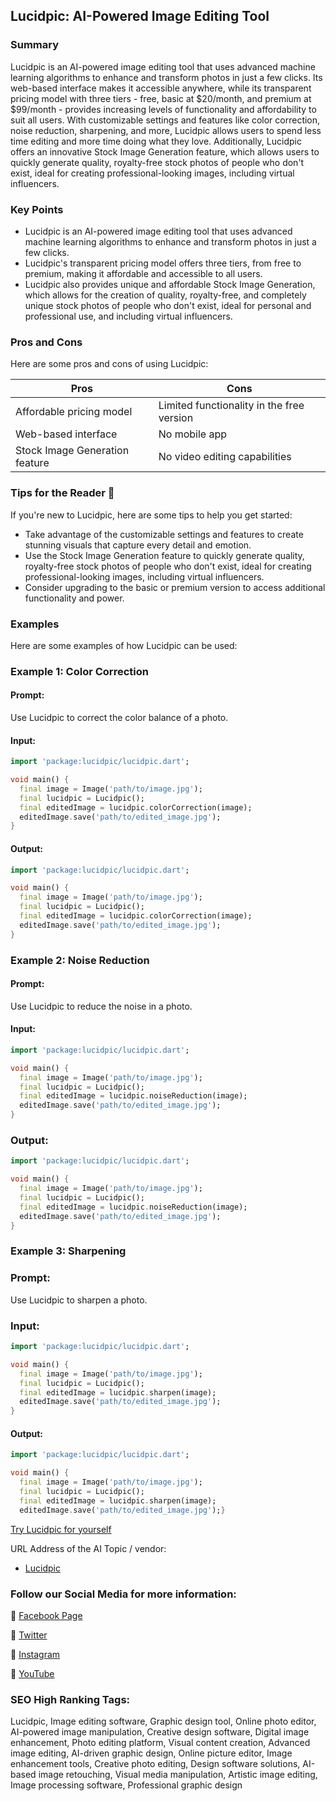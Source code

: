 
## Lucidpic: AI-Powered Image Editing Tool

### Summary
Lucidpic is an AI-powered image editing tool that uses advanced machine learning algorithms to enhance and transform photos in just a few clicks. Its web-based interface makes it accessible anywhere, while its transparent pricing model with three tiers - free, basic at $20/month, and premium at $99/month - provides increasing levels of functionality and affordability to suit all users. With customizable settings and features like color correction, noise reduction, sharpening, and more, Lucidpic allows users to spend less time editing and more time doing what they love. Additionally, Lucidpic offers an innovative Stock Image Generation feature, which allows users to quickly generate quality, royalty-free stock photos of people who don't exist, ideal for creating professional-looking images, including virtual influencers.

### Key Points
- Lucidpic is an AI-powered image editing tool that uses advanced machine learning algorithms to enhance and transform photos in just a few clicks.
- Lucidpic's transparent pricing model offers three tiers, from free to premium, making it affordable and accessible to all users.
- Lucidpic also provides unique and affordable Stock Image Generation, which allows for the creation of quality, royalty-free, and completely unique stock photos of people who don't exist, ideal for personal and professional use, and including virtual influencers.

### Pros and Cons
Here are some pros and cons of using Lucidpic:

| Pros | Cons |
|------|------|
| Affordable pricing model | Limited functionality in the free version |
| Web-based interface | No mobile app |
| Stock Image Generation feature | No video editing capabilities |

### Tips for the Reader 🤔
If you're new to Lucidpic, here are some tips to help you get started:

- Take advantage of the customizable settings and features to create stunning visuals that capture every detail and emotion.
- Use the Stock Image Generation feature to quickly generate quality, royalty-free stock photos of people who don't exist, ideal for creating professional-looking images, including virtual influencers.
- Consider upgrading to the basic or premium version to access additional functionality and power.

### Examples
Here are some examples of how Lucidpic can be used:

### Example 1: Color Correction
#### Prompt:
Use Lucidpic to correct the color balance of a photo.

#### Input:
```dart
import 'package:lucidpic/lucidpic.dart';

void main() {
  final image = Image('path/to/image.jpg');
  final lucidpic = Lucidpic();
  final editedImage = lucidpic.colorCorrection(image);
  editedImage.save('path/to/edited_image.jpg');
}
```

#### Output:
```dart
import 'package:lucidpic/lucidpic.dart';

void main() {
  final image = Image('path/to/image.jpg');
  final lucidpic = Lucidpic();
  final editedImage = lucidpic.colorCorrection(image);
  editedImage.save('path/to/edited_image.jpg');
}
```

### Example 2: Noise Reduction
#### Prompt:
Use Lucidpic to reduce the noise in a photo.

#### Input:
```dart
import 'package:lucidpic/lucidpic.dart';

void main() {
  final image = Image('path/to/image.jpg');
  final lucidpic = Lucidpic();
  final editedImage = lucidpic.noiseReduction(image);
  editedImage.save('path/to/edited_image.jpg');
}
```

### Output:
```dart
import 'package:lucidpic/lucidpic.dart';

void main() {
  final image = Image('path/to/image.jpg');
  final lucidpic = Lucidpic();
  final editedImage = lucidpic.noiseReduction(image);
  editedImage.save('path/to/edited_image.jpg');
}
```

### Example 3: Sharpening
### Prompt:
Use Lucidpic to sharpen a photo.

### Input:
```dart
import 'package:lucidpic/lucidpic.dart';

void main() {
  final image = Image('path/to/image.jpg');
  final lucidpic = Lucidpic();
  final editedImage = lucidpic.sharpen(image);
  editedImage.save('path/to/edited_image.jpg');
}
```
#### Output:
```dart
import 'package:lucidpic/lucidpic.dart';

void main() {
  final image = Image('path/to/image.jpg');
  final lucidpic = Lucidpic();
  final editedImage = lucidpic.sharpen(image);
  editedImage.save('path/to/edited_image.jpg');}
```
 [Try Lucidpic for yourself](https://www.lucidpic.com/)

URL Address of the AI Topic / vendor:
- [Lucidpic](https://www.lucidpic.com/)
### Follow our Social Media for more information:


📘 <a href="https://www.facebook.com/lucidpic" target="_blank">Facebook Page</a>

📄 <a href="https://www.twitter.com/lucidpic" target="_blank">Twitter</a>

📸 <a href="https://www.instagram.com/lucidpicofficial/" target="_blank">Instagram</a>

🎥 <a href="https://www.youtube.com/lucidpic" target="_blank">YouTube</a>

### SEO High Ranking Tags:
Lucidpic, Image editing software, Graphic design tool, Online photo editor, AI-powered image manipulation, Creative design software, Digital image enhancement, Photo editing platform, Visual content creation, Advanced image editing, AI-driven graphic design, Online picture editor, Image enhancement tools, Creative photo editing, Design software solutions, AI-based image retouching, Visual media manipulation, Artistic image editing, Image processing software, Professional graphic design